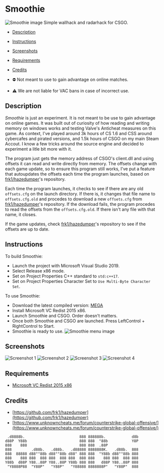 # Smoothie

![Smoothie image](https://i.imgur.com/c2KcIwK.png)
Simple wallhack and radarhack for CSGO.

- [Description](#Description)
- [Instructions](#Instructions)
- [Screenshots](#Screenshots)
- [Requirements](#Requirements)
- [Credits](#Credits)


- ⛔ Not meant to use to gain advantage on online matches.
- ⚠️ We are not liable for VAC bans in case of incorrect use.


## Description

_Smoothie_ is just an experiment. It is not meant to be use to gain advantage on online games. 
It was built out of curiosity of how reading and writing memory on windows works and testing Valve's Anticheat measures on this game. 
As context, I've played around 3k hours of CS 1.6 and CSS around cybercafes and pirated versions, and 1.5k hours of CSGO on my main Steam Accout. I know a few tricks around the source engine and decided to experiment a litle bit more with it.

The program just gets the memory address of CSGO's client.dll and using offsets it can read and write directly from memory.
The offsets change with each game update, so to ensure this program still works, I've put a feature that autoupdates the offsets each time the program launches, based on [frk1/hazedumper](https://github.com/frk1/hazedumper)'s repository.

Each time the program launches, it checks to see if there are any old `offsets.cfg` on the launch directory. If there is, it changes that file name to `offsets.cfg.old` and procedes to download a new `offsets.cfg` from [frk1/hazedumper](https://github.com/frk1/hazedumper)'s repository. If the download fails, the program procedes to read the offsets from the `offsets.cfg.old`. If there isn't any file with that name, it closes.

If the game updates, check [frk1/hazedumper](https://github.com/frk1/hazedumper)'s repository to see if the offsets are up to date.

## Instructions

To build Smoothie: 
- Launch the project with Microsoft Visual Studio 2019. 
- Select Release x86 mode.
- Set on Project Properties C++ standard to `std:c++17`.
- Set on Project Properties Character Set to `Use Multi-Byte Character Set`.

To use Smoothie:
- Download the latest compiled version: [MEGA](https://mega.nz/folder/yyAXiIhB#RBZJv9kRIS7KGkS9g3e8og)
- Install Microsoft VC Redist 2015 x86.
- Launch Smoothie and CSGO. Order doesn't matters.
- Once both Smoothie and CSGO are launched. Press LeftControl + RightControl to Start.
- Smoothie is ready to use.
![Smoothie menu image](https://i.imgur.com/lpm645k.png?1)

## Screenshots

![Screenshot 1](https://i.imgur.com/qXs42vE.png)
![Screenshot 2](https://i.imgur.com/XvXPiE9.png)
![Screenshot 3](https://i.imgur.com/P6Z5zRD.png)
![Screenshot 4](https://i.imgur.com/ziyNkCR.png)

## Requirements

- [Microsoft VC Redist 2015 x86](https://www.microsoft.com/en-us/download/details.aspx?id=48145)

## Credits
- [https://github.com/frk1/hazedumper](https://github.com/frk1/hazedumper)
- [https://www.unknowncheats.me/forum/counterstrike-global-offensive/](https://www.unknowncheats.me/forum/counterstrike-global-offensive/)

```
 .d8888b.                         888 888888b.            d8b 
d88P  Y88b                        888 888  "88b           Y8P 
888    888                        888 888  .88P               
888         .d88b.   .d88b.   .d88888 8888888K.   .d88b.  888 
888  88888 d88""88b d88""88b d88" 888 888  "Y88b d88""88b 888 
888    888 888  888 888  888 888  888 888    888 888  888 888 
Y88b  d88P Y88..88P Y88..88P Y88b 888 888   d88P Y88..88P 888 
 "Y8888P88  "Y88P"   "Y88P"   "Y88888 8888888P"   "Y88P"  888 
```

